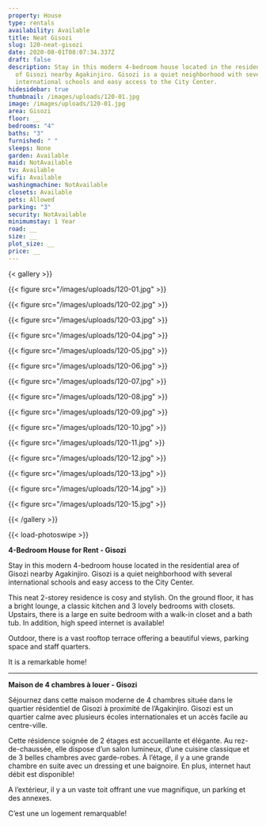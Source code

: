 ```yaml
---
property: House
type: rentals
availability: Available
title: Neat Gisozi
slug: 120-neat-gisozi
date: 2020-08-01T08:07:34.337Z
draft: false
description: Stay in this modern 4-bedroom house located in the residential area
  of Gisozi nearby Agakinjiro. Gisozi is a quiet neighborhood with several
  international schools and easy access to the City Center.
hidesidebar: true
thumbnail: /images/uploads/120-01.jpg
image: /images/uploads/120-01.jpg
area: Gisozi
floor: __
bedrooms: "4"
baths: "3"
furnished: " "
sleeps: None
garden: Available
maid: NotAvailable
tv: Available
wifi: Available
washingmachine: NotAvailable
closets: Available
pets: Allowed
parking: "3"
security: NotAvailable
minimumstay: 1 Year
road: __
size: __
plot_size: __
price: __
---
```

{< gallery >}}

{{< figure src="/images/uploads/120-01.jpg" >}}

{{< figure src="/images/uploads/120-02.jpg" >}}

{{< figure src="/images/uploads/120-03.jpg" >}}

{{< figure src="/images/uploads/120-04.jpg" >}}

{{< figure src="/images/uploads/120-05.jpg" >}}

{{< figure src="/images/uploads/120-06.jpg" >}}

{{< figure src="/images/uploads/120-07.jpg" >}}

{{< figure src="/images/uploads/120-08.jpg" >}}

{{< figure src="/images/uploads/120-09.jpg" >}}

{{< figure src="/images/uploads/120-10.jpg" >}}

{{< figure src="/images/uploads/120-11.jpg" >}}

{{< figure src="/images/uploads/120-12.jpg" >}}

{{< figure src="/images/uploads/120-13.jpg" >}}

{{< figure src="/images/uploads/120-14.jpg" >}}

{{< figure src="/images/uploads/120-15.jpg" >}}

{{< /gallery >}}

{{< load-photoswipe >}}

**4-Bedroom House for Rent - Gisozi**

Stay in this modern 4-bedroom house located in the residential area of Gisozi nearby Agakinjiro. Gisozi is a quiet neighborhood with several international schools and easy access to the City Center.

This neat 2-storey residence is cosy and stylish. On the ground floor, it has a bright lounge, a classic kitchen and 3 lovely bedrooms with closets. Upstairs, there is a large en suite bedroom with a walk-in closet and a bath tub. In addition, high speed internet is available!

Outdoor, there is a vast rooftop terrace offering a beautiful views, parking space and staff quarters.

It is a remarkable home!

- - -

**Maison de 4 chambres à louer - Gisozi**

Séjournez dans cette maison moderne de 4 chambres située dans le quartier résidentiel de Gisozi à proximité de l’Agakinjiro. Gisozi est un quartier calme avec plusieurs écoles internationales et un accès facile au centre-ville.

Cette résidence soignée de 2 étages est accueillante et élégante. Au rez-de-chaussée, elle dispose d’un salon lumineux, d’une cuisine classique et de 3 belles chambres avec garde-robes. À l’étage, il y a une grande chambre en suite avec un dressing et une baignoire. En plus, internet haut débit est disponible!

A l’extérieur, il y a un vaste toit offrant une vue magnifique, un parking et des annexes.

C’est une un logement remarquable!